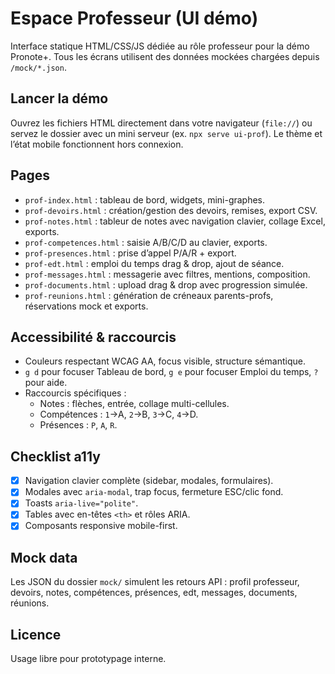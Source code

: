 # Espace Professeur (UI démo)

Interface statique HTML/CSS/JS dédiée au rôle professeur pour la démo Pronote+. Tous les écrans utilisent des données mockées chargées depuis `/mock/*.json`.

## Lancer la démo

Ouvrez les fichiers HTML directement dans votre navigateur (`file://`) ou servez le dossier avec un mini serveur (ex. `npx serve ui-prof`). Le thème et l’état mobile fonctionnent hors connexion.

## Pages

- `prof-index.html` : tableau de bord, widgets, mini-graphes.
- `prof-devoirs.html` : création/gestion des devoirs, remises, export CSV.
- `prof-notes.html` : tableur de notes avec navigation clavier, collage Excel, exports.
- `prof-competences.html` : saisie A/B/C/D au clavier, exports.
- `prof-presences.html` : prise d’appel P/A/R + export.
- `prof-edt.html` : emploi du temps drag & drop, ajout de séance.
- `prof-messages.html` : messagerie avec filtres, mentions, composition.
- `prof-documents.html` : upload drag & drop avec progression simulée.
- `prof-reunions.html` : génération de créneaux parents-profs, réservations mock et exports.

## Accessibilité & raccourcis

- Couleurs respectant WCAG AA, focus visible, structure sémantique.
- `g d` pour focuser Tableau de bord, `g e` pour focuser Emploi du temps, `?` pour aide.
- Raccourcis spécifiques :
  - Notes : flèches, entrée, collage multi-cellules.
  - Compétences : `1`→A, `2`→B, `3`→C, `4`→D.
  - Présences : `P`, `A`, `R`.

## Checklist a11y

- [x] Navigation clavier complète (sidebar, modales, formulaires).
- [x] Modales avec `aria-modal`, trap focus, fermeture ESC/clic fond.
- [x] Toasts `aria-live="polite"`.
- [x] Tables avec en-têtes `<th>` et rôles ARIA.
- [x] Composants responsive mobile-first.

## Mock data

Les JSON du dossier `mock/` simulent les retours API : profil professeur, devoirs, notes, compétences, présences, edt, messages, documents, réunions.

## Licence

Usage libre pour prototypage interne.
